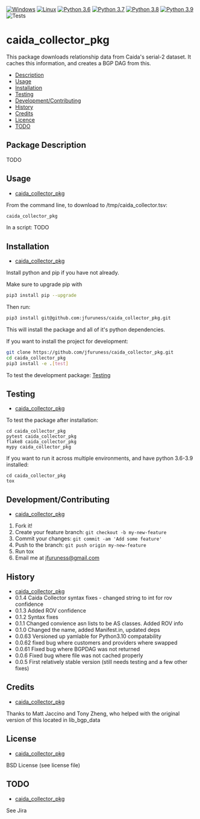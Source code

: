 [![Windows](https://svgshare.com/i/ZhY.svg)](https://svgshare.com/i/ZhY.svg)
[![Linux](https://svgshare.com/i/Zhy.svg)](https://svgshare.com/i/Zhy.svg)
[![Python 3.6](https://img.shields.io/badge/python-3.6-blue.svg)](https://www.python.org/downloads/release/python-360/)
[![Python 3.7](https://img.shields.io/badge/python-3.7-blue.svg)](https://www.python.org/downloads/release/python-370/)
[![Python 3.8](https://img.shields.io/badge/python-3.8-blue.svg)](https://www.python.org/downloads/release/python-380/)
[![Python 3.9](https://img.shields.io/badge/python-3.9-blue.svg)](https://www.python.org/downloads/release/python-390/)
![Tests](https://github.com/jfuruness/caida_collector_pkg/actions/workflows/tests.yml/badge.svg)

# caida\_collector\_pkg
This package downloads relationship data from Caida's serial-2 dataset. It caches this information, and creates a BGP DAG from this.

* [Description](#package-description)
* [Usage](#usage)
* [Installation](#installation)
* [Testing](#testing)
* [Development/Contributing](#developmentcontributing)
* [History](#history)
* [Credits](#credits)
* [Licence](#license)
* [TODO](#todo)

## Package Description

TODO

## Usage
* [caida\_collector\_pkg](#caida_collector_pkg)

From the command line, to download to /tmp/caida_collector.tsv:

```bash
caida_collector_pkg
```

In a script:
TODO

## Installation
* [caida\_collector\_pkg](#caida_collector_pkg)

Install python and pip if you have not already.

Make sure to upgrade pip with

```bash
pip3 install pip --upgrade
```

Then run:

```bash
pip3 install git@github.com:jfuruness/caida_collector_pkg.git
```

This will install the package and all of it's python dependencies.

If you want to install the project for development:
```bash
git clone https://github.com/jfuruness/caida_collector_pkg.git
cd caida_collector_pkg
pip3 install -e .[test]
```

To test the development package: [Testing](#testing)


## Testing
* [caida\_collector\_pkg](#caida_collector_pkg)

To test the package after installation:

```
cd caida_collector_pkg
pytest caida_collector_pkg
flake8 caida_collector_pkg
mypy caida_collector_pkg
```

If you want to run it across multiple environments, and have python 3.6-3.9 installed:

```
cd caida_collector_pkg
tox
```


## Development/Contributing
* [caida\_collector\_pkg](#caida_collector_pkg)

1. Fork it!
2. Create your feature branch: `git checkout -b my-new-feature`
3. Commit your changes: `git commit -am 'Add some feature'`
4. Push to the branch: `git push origin my-new-feature`
5. Run tox
6. Email me at jfuruness@gmail.com

## History
* [caida\_collector\_pkg](#caida_collector_pkg)
* 0.1.4 Caida Collector syntax fixes - changed string to int for rov confidence
* 0.1.3 Added ROV confidence
* 0.1.2 Syntax fixes
* 0.1.1 Changed convience asn lists to be AS classes. Added ROV info
* 0.1.0 Changed the name, added Manifest.in, updated deps
* 0.0.63 Versioned up yamlable for Python3.10 compatability
* 0.0.62 fixed bug where customers and providers where swapped
* 0.0.61 Fixed bug where BGPDAG was not returned
* 0.0.6 Fixed bug where file was not cached properly
* 0.0.5 First relatively stable version (still needs testing and a few other fixes)

## Credits
* [caida\_collector\_pkg](#caida_collector_pkg)

Thanks to Matt Jaccino and Tony Zheng, who helped with the original version of this located in lib_bgp_data

## License
* [caida\_collector\_pkg](#caida_collector_pkg)

BSD License (see license file)

## TODO
* [caida\_collector\_pkg](#caida_collector_pkg)

See Jira
